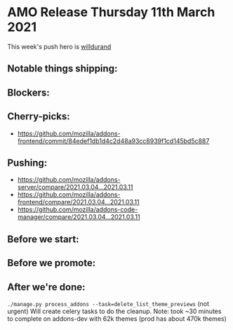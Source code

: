 
# AMO Release Thursday 11th March 2021

This week's push hero is [willdurand](https://github.com/willdurand)

## Notable things shipping:

## Blockers:

## Cherry-picks:
- https://github.com/mozilla/addons-frontend/commit/84edef1db1d4c2d48a93cc8939f1cd145bd5c887

## Pushing:

- https://github.com/mozilla/addons-server/compare/2021.03.04...2021.03.11
- https://github.com/mozilla/addons-frontend/compare/2021.03.04...2021.03.11
- https://github.com/mozilla/addons-code-manager/compare/2021.03.04...2021.03.11

## Before we start:

## Before we promote:

## After we're done:

`./manage.py process_addons --task=delete_list_theme_previews` (not urgent) Will create celery tasks to do the cleanup.  Note: took ~30 minutes to complete on addons-dev with 62k themes (prod has about 470k themes)
